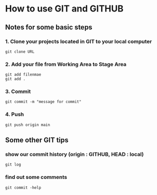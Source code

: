 # How to use GIT and GITHUB

## Notes for some basic steps

### 1. Clone your projects located in GIT to your local computer
```
git clone URL
```

### 2. Add your file from Working Area to Stage Area
```
git add filenmae
git add .
```

### 3. Commit
```
git commit -m "message for commit"
```

### 4. Push
```
git push origin main
```

## Some other GIT tips

### show our commit history (origin : GITHUB, HEAD : local)
```
git log
```

### find out some comments
```
git commit -help
```

